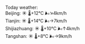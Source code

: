 Today weather:  
Beijing: ☀️   🌡️+12°C 🌬️↘4km/h  
Tianjin: ☀️   🌡️+14°C 🌬️→7km/h  
Shijiazhuang: ☀️   🌡️+10°C 🌬️↑4km/h  
Tangshan: ☀️   🌡️+8°C 🌬️→9km/h  
